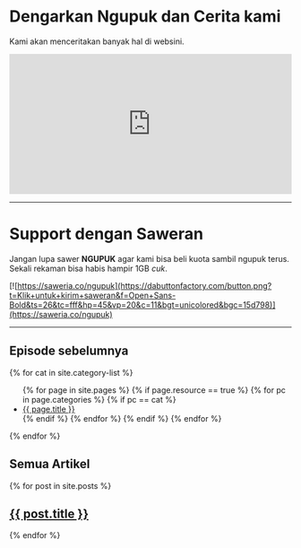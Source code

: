 # Dengarkan Ngupuk dan Cerita kami

Kami akan menceritakan banyak hal di websini.

<iframe src="https://open.spotify.com/embed/show/50m3Obwrrx2Cpn0M7aanR7" width="100%" height="250" frameborder="0" allowtransparency="true" allow="encrypted-media"></iframe>

---

# Support dengan Saweran

Jangan lupa sawer **NGUPUK** agar kami bisa beli kuota sambil ngupuk terus. Sekali rekaman bisa habis hampir 1GB _cuk_.

[![https://saweria.co/ngupuk](https://dabuttonfactory.com/button.png?t=Klik+untuk+kirim+saweran&f=Open+Sans-Bold&ts=26&tc=fff&hp=45&vp=20&c=11&bgt=unicolored&bgc=15d798)](https://saweria.co/ngupuk)

---

## Episode sebelumnya

{% for cat in site.category-list %}

  <ul>
    {% for page in site.pages %}
      {% if page.resource == true %}
        {% for pc in page.categories %}
          {% if pc == cat %}
            <li><a href="{{ page.url }}">{{ page.title }}</a></li>
          {% endif %}   <!-- cat-match-p -->
        {% endfor %}  <!-- page-category -->
      {% endif %}   <!-- resource-p -->
    {% endfor %}  <!-- page -->
  </ul>
{% endfor %}  <!-- cat -->

## Semua Artikel

{% for post in site.posts %}

  <article>
    <h2>
      <a href="{{ post.url }}">
        {{ post.title }}
      </a>
    </h2>
  </article>
{% endfor %}

